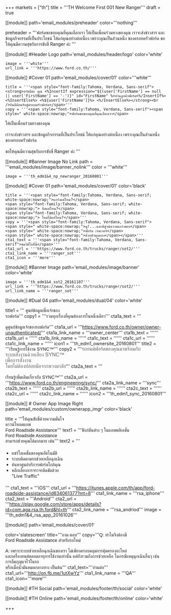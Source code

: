 +++
markets = ["th"]
title = '''TH Welcome First 001 New Ranger'''
draft = true

[[module]]
path='email_modules/preheader'
color='''nothing'''

preheader = '''ฟอร์ดขอขอบคุณที่คุณเลือกเรา ให้เป็นเพื่อนร่วมทางของคุณ เราจะส่งข่าวสาร และข้อมูลกิจกรรมที่เป็นประโยชน์ ให้แก่คุณอย่างต่อเนื่อง เพราะคุณเป็นส่วนหนึ่ง ของครอบครัวฟอร์ด ขอให้คุณมีความสุขกับการขับขี่ Ranger ค่ะ '''

[[module]] #Header Logo
path='email_modules/header/logo'
color='white'

	image = '''white'''
	url_link = '''https://www.ford.co.th/'''

[[module]] #Cover 01
path='email_modules/cover/01'
color='''white'''
 
	title = '''<span style="font-family:Tahoma, Verdana, Sans-serif"><strong>สวัสดีค่ะ คุณ <%InsertIf expression="${(user['FirstName'] == null || user['FirstName'] == '-')}" id="FirstName" %>ท่านลูกค้าฟอร์ด<%/InsertIf%> <%InsertElse%> <%${user['FirstName']}%> <%/InsertElse%></strong><br />ยินดีต้อนรับสู่ครอบครัวฟอร์ด</span>'''
	copy = '''<span style="font-family:Tahoma, Verdana, Sans-serif"><span style=" white-space:nowrap;">ฟอร์ดขอขอบคุณที่คุณเลือกเรา</span>
<span style=" white-space:nowrap;">ให้เป็นเพื่อนร่วมทางของคุณ</span>
<br /><br />
<span style=" white-space:nowrap;">เราจะส่งข่าวสาร</span>
<span style=" white-space:nowrap;">และข้อมูลกิจกรรมที่เป็นประโยชน์</span>
<span style=" white-space:nowrap;">ให้แก่คุณอย่างต่อเนื่อง</span> 
<span style=" white-space:nowrap;">เพราะคุณเป็นส่วนหนึ่ง</span>
<span style=" white-space:nowrap;">ของครอบครัวฟอร์ด</span>
<br /><br />
<span style=" white-space:nowrap;">ขอให้คุณมีความสุขกับการขับขี่</span> 
<span style=" white-space:nowrap;">Ranger ค่ะ </span></span>'''

[[module]] #Banner Image No Link
path = '''email_modules/image/banner_nolink'''
color = '''white'''

	image = '''th_edm1&4_np_newranger_20160801'''

[[module]] #Cover 01
path='email_modules/cover/01'
color='black'

	title = '''<span style="font-family:Tahoma, Verdana, Sans-serif; white-space:nowrap;">แกร่งแค่ไหน?</span> 
	<span style="font-family:Tahoma, Verdana, Sans-serif; white-space:nowrap;"> อึดแค่ไหน?</span> 
	<span style="font-family:Tahoma, Verdana, Sans-serif; white-space:nowrap;"> โหดได้แค่ไหน?</span>'''
	copy = '''<span style="font-family:Tahoma, Verdana, Sans-serif">
	<span style=" white-space:nowrap;">ดู!...และพิสูจน์ความแกร่งของ</span>
	<span style=" white-space:nowrap;">ฟอร์ด เรนเจอร์</span>
	<span style=" white-space:nowrap;">ด้วยตัวคุณเอง</span></span>'''
	cta1_text = '''<span style="font-family:Tahoma, Verdana, Sans-serif">ชมวิดีโอที่นี่</span>'''
	cta1_url = '''https://www.ford.co.th/trucks/ranger/sot2/'''
	cta1_link_name = '''ranger_sot'''
	cta1_icon = '''more'''

[[module]] #Banner Image
path='email_modules/image/banner'
color='white'

	image = '''th_edm1&4_sot2_20161107'''
	url_link = '''https://www.ford.co.th/trucks/ranger/sot2/'''
	url_link_name = '''ranger_sot'''

[[module]] #Dual 04
path='email_modules/dual/04'
color='white'

title1 = ''' <span style="font-family:Tahoma, Verdana, Sans-serif">ศูนย์ข้อมูลเพื่อเจ้าของ</span><br />
							<span style="font-family:Tahoma, Verdana, Sans-serif">รถฟอร์ด</span>'''
	copy1 = '''<span style="font-family:Tahoma, Verdana, Sans-serif"><span style=" white-space:nowrap;">รวมทุกเรื่องที่คุณต้องการในหนึ่งเดียว</span></span>'''
	cta1a_text = '''<span style="font-family:Tahoma, Verdana, Sans-serif"><br /><br />ดูศูนย์ข้อมูลเจ้าของรถฟอร์ด</span>'''
	cta1a_url = '''https://www.ford.co.th/owner/owner-unauthenticated/'''
	cta1a_link_name = '''owner_center'''
	cta1b_text = ''''''
	cta1b_url = ''''''
	cta1b_link_name = ''''''
	cta1c_text = ''''''
	cta1c_url = ''''''
	cta1c_link_name = ''''''
	icon1 = '''th_edm1_ownersite_20160801'''
	title2 = '''<span style="font-family:Tahoma, Verdana, Sans-serif">เรียนรู้การใช้งาน SYNC&trade;</span>'''
	copy2 = '''<span style="font-family:Tahoma, Verdana, Sans-serif"><span style="color:#616161; font-size:16px">รถยนต์ฟอร์ดของคุณมาพร้อมกับ<br />ระบบสั่งงานด้วยเสียง SYNC&trade;<br />เพื่อการสั่งงาน<br />โดยไม่ต้องปล่อยมือจากพวงมาลัย</span></span>'''
	cta2a_text = '''<span style="font-family:Tahoma, Verdana, Sans-serif"><br /><br />เรียนรู้เพิ่มเติมเกี่ยวกับ SYNC&trade;</span>'''
	cta2a_url = '''https://www.ford.co.th/engineering/sync/'''
	cta2a_link_name = '''sync'''
	cta2b_text = ''''''
	cta2b_url = ''''''
	cta2b_link_name = ''''''
	cta2c_text = ''''''
	cta2c_url = ''''''
	cta2c_link_name = ''''''
	icon2 = '''th_edm1_sync_20160801'''

[[module]] # Owner App Image Right
path='email_modules/custom/ownerapp_imgr'
color='black'

title = '''<span style="font-family:Tahoma, Verdana, Sans-serif">ให้คุณขับขี่ด้วยความมั่นใจ<br /> <span style="white-space:nowrap;">ดาวน์โหลดแอพ</span><br />Ford Roadside Assistance</span>'''
	text1 = '''<span style="font-family:Tahoma, Verdana, Sans-serif"><span style="white-space:nowrap;">ฟังก์ชันต่าง ๆ ในแอพพลิเคชั่น</span><br /><span style="white-space:nowrap;">Ford Roadside Assistance</span><br /><span style="white-space:nowrap;">สามารถช่วยคุณได้มากมาย เช่น</span></span>'''
		text2 = '''<span style="font-family:Tahoma, Verdana, Sans-serif"><ul style="margin: 20px; padding: 0;"><li><span style=" white-space:nowrap;">แชร์โลเคชั่นของคุณอัตโนมัติ</span></li><li><span style=" white-space:nowrap;">ระบบติดตามรถช่วยเหลือฉุกเฉิน</span></li><li><span style=" white-space:nowrap;">ค้นหาศูนย์บริการฟอร์ดใกล้คุณ</span></li><li><span style=" white-space:nowrap;">หลีกเลี่ยงการจราจรติดขัดด้วย</span><br />"Live Traffic"</li></ul></span>'''
	cta1_text = '''iOS'''
	cta1_url = '''https://itunes.apple.com/th/app/ford-roadside-assistance/id834061377?mt=8'''
	cta1_link_name = '''rsa_iphone'''
	cta2_text = '''Android'''
	cta2_url = '''https://play.google.com/store/apps/details?id=com.aga.rsa.th.ford&hl=th'''
	cta2_link_name = '''rsa_andriod'''
	image = '''th_edm1&4_rsa_app_20161026'''

[[module]]
path='email_modules/cover/01'

color='slatescreen'
title='''<span style="font-family:Tahoma, Verdana, Sans-serif">ถาม ตอบ</span>'''
copy='''<span style="font-family:Tahoma, Verdana, Sans-serif"><span style=" white-space:nowrap;">Q: ทำไมจึงต้องมี</span>
<span style=" white-space:nowrap;">Ford Roadside Assistance</span>
<span style=" white-space:nowrap;">สำหรับรถใหม่</span><br /><br />
<span style=" white-space:nowrap;">A: เพราะระบบช่วยเหลือฉุกเฉินของเรา</span>
<span style=" white-space:nowrap;">ไม่เพียงครอบคลุมการคุ้มครองอะไหล่</span>
<span style=" white-space:nowrap;">และเครื่องยนต์ตลอดอายุการใช้งานเท่านั้น</span>
<span style=" white-space:nowrap;">แต่ยังรวมถึงการช่วยเหลือ</span>
<span style=" white-space:nowrap;">ในกรณีเหตุฉุกเฉินอื่นๆ</span>
<span style=" white-space:nowrap;">เช่น</span>
<span style=" white-space:nowrap;">การลืมกุญแจไว้ในรถ</span><br />
<span style=" white-space:nowrap;">หรือเมื่อน้ำมันหมดกลางทาง เป็นต้น</span></span>'''
cta1_text='''<span style="font-family:Tahoma, Verdana, Sans-serif"><span style=" white-space:nowrap;">อ่านต่อ</span></span>'''
cta1_url='''http://on.fb.me/1utXwYz'''
cta1_link_name = '''QA'''
cta1_icon='''more'''


[[module]] #TH Social
path='email_modules/footer/th/social'
color='white'

[[module]] #TH Online
path='email_modules/footer/th/online'
color='white'

+++